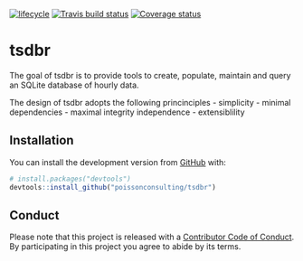 
<!-- README.md is generated from README.Rmd. Please edit that file -->

[![lifecycle](https://img.shields.io/badge/lifecycle-experimental-orange.svg)](https://www.tidyverse.org/lifecycle/#experimental)
[![Travis build
status](https://travis-ci.org/poissonconsulting/tsdbr.svg?branch=master)](https://travis-ci.org/poissonconsulting/tsdbr)
[![Coverage
status](https://codecov.io/gh/poissonconsulting/tsdbr/branch/master/graph/badge.svg)](https://codecov.io/github/poissonconsulting/tsdbr?branch=master)

# tsdbr

The goal of tsdbr is to provide tools to create, populate, maintain and
query an SQLite database of hourly data.

The design of tsdbr adopts the following princinciples - simplicity -
minimal dependencies - maximal integrity independence - extensiblility

## Installation

You can install the development version from
[GitHub](https://github.com/) with:

``` r
# install.packages("devtools")
devtools::install_github("poissonconsulting/tsdbr")
```

## Conduct

Please note that this project is released with a [Contributor Code of
Conduct](CODE_OF_CONDUCT.md). By participating in this project you agree
to abide by its terms.
